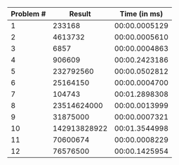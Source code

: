 | Problem #  | Result | Time (in ms) |
| ------------- | ------------- | ------------- |
| 1  | 233168  | 00:00.0005129 |
| 2  | 4613732  | 00:00.0005610 |
| 3  | 6857  | 00:00.0004863 |
| 4  | 906609  | 00:00.2423186 |
| 5  | 232792560  | 00:00.0502812 |
| 6  | 25164150  | 00:00.0004700 |
| 7  | 104743  | 00:01.2898308 |
| 8  | 23514624000  | 00:00.0013999 |
| 9  | 31875000  | 00:00.0007321 |
| 10  | 142913828922  | 00:01.3544998 |
| 11  | 70600674  | 00:00.0008229 |
| 12  | 76576500  | 00:00.1425954 |
